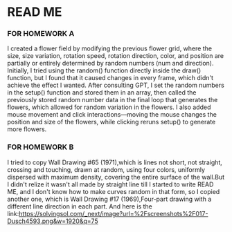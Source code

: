 # READ ME
### FOR HOMEWORK A
I created a flower field by modifying the previous flower grid, where the size, size variation, rotation speed, rotation direction, color, and position are partially or entirely determined by random numbers (num and direction). Initially, I tried using the random() function directly inside the draw() function, but I found that it caused changes in every frame, which didn't achieve the effect I wanted. After consulting GPT, I set the random numbers in the setup() function and stored them in an array, then called the previously stored random number data in the final loop that generates the flowers, which allowed for random variation in the flowers. I also added mouse movement and click interactions—moving the mouse changes the position and size of the flowers, while clicking reruns setup() to generate more flowers.
### FOR HOMEWORK B 
I tried to copy Wall Drawing #65 (1971),which is lines not short, not straight, crossing and touching, drawn at random, using four colors, uniformly dispersed with maximum density, covering the entire surface of the wall.But I didn't relize it wasn't all made by straight line till I started to write READ ME, and I don't know how to make curves random in that form, so I copied another one, which is Wall Drawing #17 (1969),Four-part drawing with a different line direction in each part.
And here is the link:https://solvingsol.com/_next/image?url=%2Fscreenshots%2F017-Dusch4593.png&w=1920&q=75
